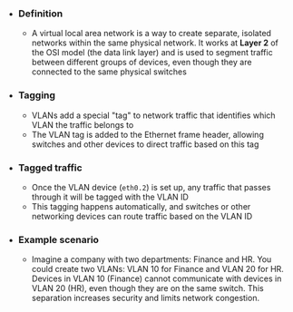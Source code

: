 - ### Definition
	- A virtual local area network is a way to create separate, isolated networks within the same physical network. It works at **Layer 2** of the OSI model (the data link layer) and is used to segment traffic between different groups of devices, even though they are connected to the same physical switches

- ### Tagging
	- VLANs add a special "tag" to network traffic that identifies which VLAN the traffic belongs to 
	- The VLAN tag is added to the Ethernet frame header, allowing switches and other devices to direct traffic based on this tag

- ### Tagged traffic
	- Once the VLAN device (`eth0.2`) is set up, any traffic that passes through it will be tagged with the VLAN ID
	- This tagging happens automatically, and switches or other networking devices can route traffic based on the VLAN ID


- ### Example scenario
	- Imagine a company with two departments: Finance and HR. You could create two VLANs: VLAN 10 for Finance and VLAN 20 for HR. Devices in VLAN 10 (Finance) cannot communicate with devices in VLAN 20 (HR), even though they are on the same switch. This separation increases security and limits network congestion.